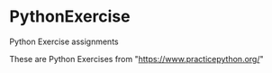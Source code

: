 # PythonExercise
Python Exercise assignments

These are Python Exercises from "https://www.practicepython.org/"
